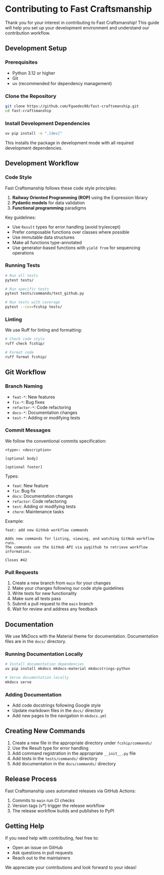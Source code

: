 # Contributing to Fast Craftsmanship

Thank you for your interest in contributing to Fast Craftsmanship! This guide will help you set up your development environment and understand our contribution workflow.

## Development Setup

### Prerequisites

- Python 3.12 or higher
- Git
- uv (recommended for dependency management)

### Clone the Repository

```bash
git clone https://github.com/Fguedes90/fast-craftsmanship.git
cd fast-craftsmanship
```

### Install Development Dependencies

```bash
uv pip install -e ".[dev]"
```

This installs the package in development mode with all required development dependencies.

## Development Workflow

### Code Style

Fast Craftsmanship follows these code style principles:

1. **Railway Oriented Programming (ROP)** using the Expression library
2. **Pydantic models** for data validation
3. **Functional programming** paradigms

Key guidelines:

- Use `Result` types for error handling (avoid try/except)
- Prefer composable functions over classes where possible
- Use immutable data structures
- Make all functions type-annotated
- Use generator-based functions with `yield from` for sequencing operations

### Running Tests

```bash
# Run all tests
pytest tests/

# Run specific tests
pytest tests/commands/test_github.py

# Run tests with coverage
pytest --cov=fcship tests/
```

### Linting

We use Ruff for linting and formatting:

```bash
# Check code style
ruff check fcship/

# Format code
ruff format fcship/
```

## Git Workflow

### Branch Naming

- `feat-*`: New features
- `fix-*`: Bug fixes
- `refactor-*`: Code refactoring
- `docs-*`: Documentation changes
- `test-*`: Adding or modifying tests

### Commit Messages

We follow the conventional commits specification:

```
<type>: <description>

[optional body]

[optional footer]
```

Types:
- `feat`: New feature
- `fix`: Bug fix
- `docs`: Documentation changes
- `refactor`: Code refactoring
- `test`: Adding or modifying tests
- `chore`: Maintenance tasks

Example:
```
feat: add new GitHub workflow commands

Adds new commands for listing, viewing, and watching GitHub workflow runs.
The commands use the GitHub API via pygithub to retrieve workflow information.

Closes #42
```

### Pull Requests

1. Create a new branch from `main` for your changes
2. Make your changes following our code style guidelines
3. Write tests for new functionality
4. Make sure all tests pass
5. Submit a pull request to the `main` branch
6. Wait for review and address any feedback

## Documentation

We use MkDocs with the Material theme for documentation. Documentation files are in the `docs/` directory.

### Running Documentation Locally

```bash
# Install documentation dependencies
uv pip install mkdocs mkdocs-material mkdocstrings-python

# Serve documentation locally
mkdocs serve
```

### Adding Documentation

- Add code docstrings following Google style
- Update markdown files in the `docs/` directory
- Add new pages to the navigation in `mkdocs.yml`

## Creating New Commands

1. Create a new file in the appropriate directory under `fcship/commands/`
2. Use the Result type for error handling
3. Add command registration in the appropriate `__init__.py` file
4. Add tests in the `tests/commands/` directory
5. Add documentation in the `docs/commands/` directory

## Release Process

Fast Craftsmanship uses automated releases via GitHub Actions:

1. Commits to `main` run CI checks
2. Version tags (v*) trigger the release workflow
3. The release workflow builds and publishes to PyPI

## Getting Help

If you need help with contributing, feel free to:

- Open an issue on GitHub
- Ask questions in pull requests
- Reach out to the maintainers

We appreciate your contributions and look forward to your ideas!